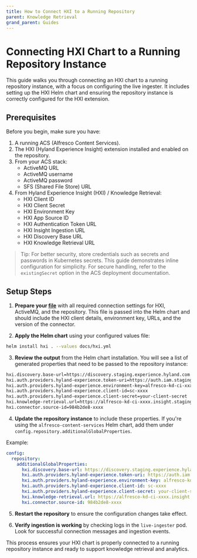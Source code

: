 ```yaml
---
title: How to Connect HXI to a Running Repository
parent: Knowledge Retrieval
grand_parent: Guides
---
```


# Connecting HXI Chart to a Running Repository Instance

This guide walks you through connecting an HXI chart to a running repository
instance, with a focus on configuring the live ingester. It includes setting up
the HXI Helm chart and ensuring the repository instance is correctly configured
for the HXI extension.

## Prerequisites

Before you begin, make sure you have:

1. A running ACS (Alfresco Content Services).
2. The HXI (Hyland Experience Insight) extension installed and enabled on the repository.
3. From your ACS stack:
   - ActiveMQ URL
   - ActiveMQ username
   - ActiveMQ password
   - SFS (Shared File Store) URL
4. From Hyland Experience Insight (HXI) / Knowledge Retrieval:
   - HXI Client ID
   - HXI Client Secret
   - HXI Environment Key
   - HXI App Source ID
   - HXI Authentication Token URL
   - HXI Insight Ingestion URL
   - HXI Discovery Base URL
   - HXI Knowledge Retrieval URL

> Tip: For better security, store credentials such as secrets and passwords in
> Kubernetes secrets. This guide demonstrates inline configuration for
> simplicity. For secure handling, refer to the `existingSecret` option in the
> ACS deployment documentation.

## Setup Steps

1. **Prepare your [file](hxi.yml)**  with all required connection settings for
   HXI, ActiveMQ, and the repository. This file is passed into the Helm chart
   and should include the HXI client details, environment key, URLs, and the
   version of the connector.

2. **Apply the Helm chart** using your configured values file:

```bash
helm install hxi . --values docs/hxi.yml
```

3. **Review the output** from the Helm chart installation. You will see a list
   of generated properties that need to be passed to the repository instance:

```txt
hxi.discovery.base-url=https://discovery.staging.experience.hyland.com
hxi.auth.providers.hyland-experience.token-uri=https://auth.iam.staging.experience.hyland.com/idp/connect/token
hxi.auth.providers.hyland-experience.environment-key=alfresco-kd-ci-xxxx
hxi.auth.providers.hyland-experience.client-id=sc-xxxx
hxi.auth.providers.hyland-experience.client-secret=your-client-secret
hxi.knowledge-retrieval.url=https://alfresco-kd-ci-xxxx.insight.staging.ncp.hyland.com/discovery/agents
hxi.connector.source-id=984b2de8-xxxx
```

4. **Update the repository instance** to include these properties. If you're
   using the `alfresco-content-services` Helm chart, add them under
   `config.repository.additionalGlobalProperties`.

Example:

```yaml
config:
  repository:
    additionalGlobalProperties:
      hxi.discovery.base-url: https://discovery.staging.experience.hyland.com
      hxi.auth.providers.hyland-experience.token-uri: https://auth.iam.staging.experience.hyland.com/idp/connect/token
      hxi.auth.providers.hyland-experience.environment-key: alfresco-kd-ci-xxxx
      hxi.auth.providers.hyland-experience.client-id: sc-xxxx
      hxi.auth.providers.hyland-experience.client-secret: your-client-secret
      hxi.knowledge-retrieval.url: https://alfresco-kd-ci-xxxx.insight.staging.ncp.hyland.com/discovery/agents
      hxi.connector.source-id: 984b2de8-xxxx
```

5. **Restart the repository** to ensure the configuration changes take effect.

6. **Verify ingestion is working** by checking logs in the `live-ingester` pod.
   Look for successful connection messages and ingestion events.

This process ensures your HXI chart is properly connected to a running
repository instance and ready to support knowledge retrieval and analytics.
